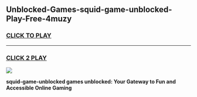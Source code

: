 
## Unblocked-Games-squid-game-unblocked-Play-Free-4muzy
<h3>
<a href="https://premium76.site?title=squid-game-unblocked&ref=18A">CLICK TO PLAY</a></h3>
<hr>

<h3>
<a href="https://premium76.site?title=squid-game-unblocked&ref=18A">CLICK 2 PLAY</a>
  
</h3>

<a href="https://premium76.site?title=squid-game-unblocked&ref=18A"><img src="https://clearcache.store/games.png"></a>


**squid-game-unblocked games unblocked: Your Gateway to Fun and Accessible Online Gaming**
